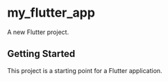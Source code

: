 # my_flutter_app

A new Flutter project.

## Getting Started

This project is a starting point for a Flutter application.




